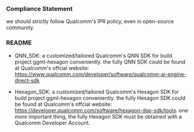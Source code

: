 ### Compliance Statement

we should strictly follow Qualcomm's IPR policy, even in open-source community.


### README

- QNN_SDK: a customized/tailored Qualcomm's QNN SDK for build project ggml-hexagon conveniently. the fully QNN SDK could be found at Qualcomm's offcial website: https://www.qualcomm.com/developer/software/qualcomm-ai-engine-direct-sdk

- Hexagon_SDK: a customized/tailored Qualcomm's Hexagon SDK for build project ggml-hexagon conveniently. the fully Hexagon SDK could be found at Qualcomm's offcial website: https://developer.qualcomm.com/software/hexagon-dsp-sdk/tools. one more important thing, the fully Hexagon SDK must be obtained with a Qualcomm Developer Account.
